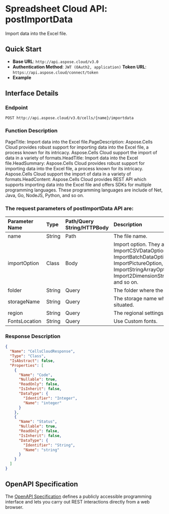 # **Spreadsheet Cloud API: postImportData**

Import data into the Excel file. 

## **Quick Start**

- **Base URL**: `http://api.aspose.cloud/v3.0`
- **Authentication Method**: `JWT (OAuth2, application)`  **Token URL**: `https://api.aspose.cloud/connect/token`
- **Example** 
<script src="https://gist.github.com/aspose-cells-cloud-gists/8a5b324fdf3e574dbd747c1a1e24b05d.js?file=Example30_PostImportData.cs"></script>

## **Interface Details**

### **Endpoint** 

```
POST http://api.aspose.cloud/v3.0/cells/{name}/importdata
```

### **Function Description**
PageTitle: Import data into the Excel file.PageDescription: Aspose.Cells Cloud provides robust support for importing data into the Excel file, a process known for its intricacy. Aspose.Cells Cloud support the import of data in a variety of formats.HeadTitle: Import data into the Excel file.HeadSummary: Aspose.Cells Cloud provides robust support for importing data into the Excel file, a process known for its intricacy. Aspose.Cells Cloud support the import of data in a variety of formats.HeadContent: Aspose.Cells Cloud provides  REST API which supports importing data into the Excel file and offers SDKs for multiple programming languages. These programming languages are include of Net, Java, Go, NodeJS, Python, and so on.

### The request parameters of **postImportData** API are: 

| Parameter Name | Type | Path/Query String/HTTPBody | Description | 
| :- | :- | :- |:- | 
|name|String|Path|The file name.|
|importOption|Class|Body|Import option. They are include of ImportCSVDataOption, ImportBatchDataOption, ImportPictureOption, ImportStringArrayOption, Import2DimensionStringArrayOption, and so on.  |
|folder|String|Query|The folder where the file is situated.|
|storageName|String|Query|The storage name where the file is situated.|
|region|String|Query|The regional settings for workbook.|
|FontsLocation|String|Query|Use Custom fonts.|


### **Response Description**
```json
{
  "Name": "CellsCloudResponse",
  "Type": "Class",
  "IsAbstract": false,
  "Properties": [
    {
      "Name": "Code",
      "Nullable": true,
      "ReadOnly": false,
      "IsInherit": false,
      "DataType": {
        "Identifier": "Integer",
        "Name": "integer"
      }
    },
    {
      "Name": "Status",
      "Nullable": true,
      "ReadOnly": false,
      "IsInherit": false,
      "DataType": {
        "Identifier": "String",
        "Name": "string"
      }
    }
  ]
}
```

## OpenAPI Specification

The [OpenAPI Specification](https://reference.aspose.cloud/cells/#/DataProcessingController/PostImportData) defines a publicly accessible programming interface and lets you carry out REST interactions directly from a web browser.

